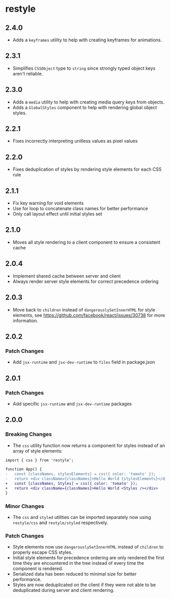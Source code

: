 # restyle

## 2.4.0

- Adds a `keyframes` utility to help with creating keyframes for animations.

## 2.3.1

- Simplifies `CSSObject` type to `string` since strongly typed object keys aren't reliable.

## 2.3.0

- Adds a `media` utility to help with creating media query keys from objects.
- Adds a `GlobalStyles` component to help with rendering global object styles.

## 2.2.1

- Fixes incorrectly interpreting unitless values as pixel values

## 2.2.0

- Fixes deduplication of styles by rendering style elements for each CSS rule

## 2.1.1

- Fix key warning for void elements
- Use for loop to concatenate class names for better performance
- Only call layout effect until initial styles set

## 2.1.0

- Moves all style rendering to a client component to ensure a consistent cache

## 2.0.4

- Implement shared cache between server and client
- Always render server style elements for correct precedence ordering

## 2.0.3

- Move back to `children` instead of `dangerouslySetInnerHTML` for style elements, see https://github.com/facebook/react/issues/30738 for more information.

## 2.0.2

### Patch Changes

- Add `jsx-runtime` and `jsx-dev-runtime` to `files` field in package.json

## 2.0.1

### Patch Changes

- Add specific `jsx-runtime` and `jsx-dev-runtime` packages

## 2.0.0

### Breaking Changes

- The `css` utility function now returns a component for styles instead of an array of style elements:

```diff
import { css } from 'restyle';

function App() {
-   const [classNames, stylesElements] = css({ color: 'tomato' });
-   return <div className={classNames}>Hello World {stylesElements}</div>
+   const [classNames, Styles] = css({ color: 'tomato' });
+   return <div className={classNames}>Hello World <Styles /></div>
}
```

### Minor Changes

- The `css` and `styled` utilities can be imported separately now using `restyle/css` and `restyle/styled` respectively.

### Patch Changes

- Style elements now use `dangerouslySetInnerHTML` instead of `children` to properly escape CSS styles.
- Initial style elements for precedence ordering are only rendered the first time they are encountered in the tree instead of every time the component is rendered.
- Serialized data has been reduced to minimal size for better performance.
- Styles are now deduplicated on the client if they were not able to be deduplicated during server and client rendering.
